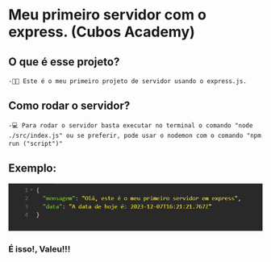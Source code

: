 # Meu primeiro servidor com o express. (Cubos Academy)

## O que é esse projeto?

    -👩‍💻 Este é o meu primeiro projeto de servidor usando o express.js.

## Como rodar o servidor?

    -💻 Para rodar o servidor basta executar no terminal o comando "node ./src/index.js" ou se preferir, pode usar o nodemon com o comando "npm run ("script")"

## Exemplo:

![](./assents/img/imagemServidor.png)

### É isso!, Valeu!!!
